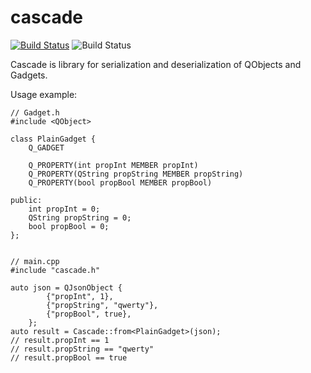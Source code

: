 # cascade
<a href="https://travis-ci.org/Solant/cascade"><img src="https://travis-ci.org/Solant/cascade.svg?branch=master" alt="Build Status"></a>
<img src="https://ci.appveyor.com/api/projects/status/692i7dilpws4tfhn/branch/master?svg=true" alt="Build Status">


Cascade is library for serialization and deserialization of QObjects and Gadgets.

Usage example:
```
// Gadget.h
#include <QObject>

class PlainGadget {
    Q_GADGET

    Q_PROPERTY(int propInt MEMBER propInt)
    Q_PROPERTY(QString propString MEMBER propString)
    Q_PROPERTY(bool propBool MEMBER propBool)

public:
    int propInt = 0;
    QString propString = 0;
    bool propBool = 0;
};


// main.cpp
#include "cascade.h"

auto json = QJsonObject {
        {"propInt", 1},
        {"propString", "qwerty"},
        {"propBool", true},
    };
auto result = Cascade::from<PlainGadget>(json);
// result.propInt == 1
// result.propString == "qwerty"
// result.propBool == true
```
